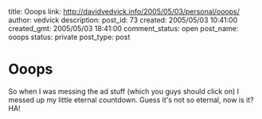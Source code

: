 title: Ooops
link: http://davidvedvick.info/2005/05/03/personal/ooops/
author: vedvick
description: 
post_id: 73
created: 2005/05/03 10:41:00
created_gmt: 2005/05/03 18:41:00
comment_status: open
post_name: ooops
status: private
post_type: post

# Ooops

So when I was messing the ad stuff (which you guys should click on) I messed up my little eternal countdown. Guess it's not so eternal, now is it? HA!